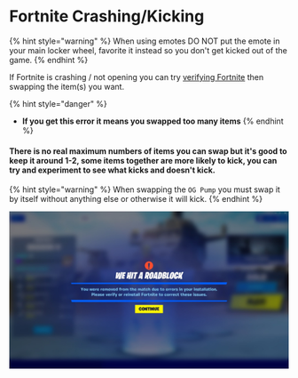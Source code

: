 # Fortnite Crashing/Kicking

{% hint style="warning" %}
When using emotes DO NOT put the emote in your main locker wheel, favorite it instead so you don't get kicked out of the game.
{% endhint %}

If Fortnite is crashing / not opening you can try [verifying Fortnite](verifying-fortnite.md) then swapping the item(s) you want.

{% hint style="danger" %}
* **If you get this error it means you swapped too many items**
{% endhint %}

#### There is no real maximum numbers of items you can swap but it's good to keep it around 1-2, some items together are more likely to kick, you can try and experiment to see what kicks and doesn't kick.

{% hint style="warning" %}
When swapping the `OG Pump` you must swap it by itself without anything else or otherwise it will kick.
{% endhint %}

![](<../.gitbook/assets/image (2).png>)
